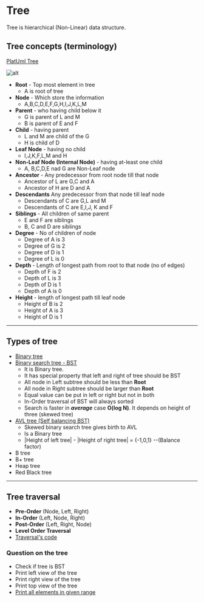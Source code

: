 # Tree

Tree is hierarchical (Non-Linear) data structure.

## Tree concepts (terminology)

[PlatUml Tree](https://www.plantuml.com/plantuml/uml/SoWkIImgoStCIybDBE0goIzGACbNICelASdFLKZ9B4fDBidCp-FIKd3aqj9ISEBI0fAkG198UK8eBmYL3PPo0wbo1ZFT8U8-4CeN9E42bl3WSaZDIu7Q2000)

![alt](http://www.plantuml.com/plantuml/png/SoWkIImgoStCIybDBE0goIzGACbNICelASdFLKZ9B4fDBidCp-FIKd3aqj9ISEBI0fAkG198UK8eBmYL3PPo0wbo1ZFT8U8-4CeN9E42bl3WSaZDIu7Q2000)

- **Root** - Top most element in tree
    - A is root of tree
- **Node** - Which store the information
    - A,B,C,D,E,F,G,H,I,J,K,L,M
- **Parent** - who having child below it
    - G is parent of L and M
    - B is parent of E and F
- **Child** - having parent
    - L and M are child of the G
    - H is child of D
- **Leaf Node** - having no child
    - I,J,K,F,L,M and H
- **Non-Leaf Node (Internal Node)** - having at-least one child
    - A, B,C,D,E nad G are Non-Leaf node
- **Ancestor** - Any predecessor from root node till that node
    - Ancestor of L are G,C and A
    - Ancestor of H are D and A
- **Descendants** Any predecessor from that node till leaf node
    - Descendants of C are G,L and M
    - Descendants of C are E,I,J, K and F
- **Siblings** - All children of same parent
    - E and F are siblings
    - B, C and D are siblings
- **Degree** - No of children of node
    - Degree of A is 3
    - Degree of G is 2
    - Degree of D is 1
    - Degree of L is 0
- **Depth** - Length of longest path from root to that node (no of edges)
    - Depth of F is 2
    - Depth of L is 3
    - Depth of D is 1
    - Depth of A is 0
- **Height** - length of longest path till leaf node
    - Height of B is 2
    - Height of A is 3
    - Height of D is 1

---

## Types of tree

- [Binary tree](BinaryTree.kt)
- [Binary search tree - BST](BinarySearchTree.kt)
    - It is Binary tree.
    - It has special property that left and right of tree should be BST
    - All node in Left subtree should be less than **Root**
    - All node in Right subtree should be larger than **Root**
    - Equal value can be put in left or right but not in both
    - In-Order traversal of BST will always sorted
    - Search is faster in **_average_** case **O(log N)**. It depends on height of three (skewed tree)
- [AVL tree (Self balancing BST)](AVLTree.kt)
    - Skewed binary search tree gives birth to AVL
    - Is a Binary tree
    - |Height of left tree| - |Height of right tree| = {-1,0,1} --(Balance factor)
- B tree
- B+ tree
- Heap tree
- Red Black tree

 ---

## Tree traversal

- **Pre-Order** (Node, Left, Right)
- **In-Order** (Left, Node, Right)
- **Post-Order** (Left, Right, Node)
- **Level Order Traversal**
- [Traversal's code](Traversal.kt)

### Question on the tree

- Check if tree is BST
- Print left view of the tree
- Print right view of the tree
- Print top view of the tree
- [Print all elements in given range](AllElementsInRange.kt)



